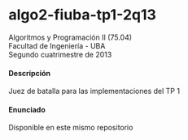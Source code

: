 algo2-fiuba-tp1-2q13
====================

Algoritmos y Programación II (75.04)  
Facultad de Ingeniería - UBA  
Segundo cuatrimestre de 2013

#### Descripción

Juez de batalla para las implementaciones del TP 1  


#### Enunciado

Disponible en este mismo repositorio




